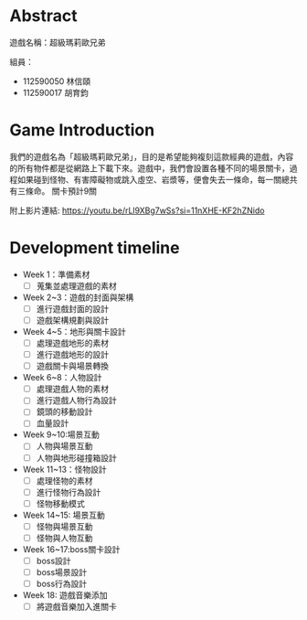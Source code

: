 # Abstract

遊戲名稱：超級瑪莉歐兄弟

組員：
- 112590050 林信頤
- 112590017 胡育鈞

# Game Introduction

我們的遊戲名為「超級瑪莉歐兄弟」，目的是希望能夠複刻這款經典的遊戲，內容的所有物件都是從網路上下載下來。遊戲中，我們會設置各種不同的場景關卡，過程如果碰到怪物、有害障礙物或跳入虛空、岩漿等，便會失去一條命，每一關總共有三條命。
關卡預計9關

附上影片連結:
https://youtu.be/rLl9XBg7wSs?si=11nXHE-KF2hZNido
# Development timeline

- Week 1：準備素材
  - [ ] 蒐集並處理遊戲的素材
- Week 2~3：遊戲的封面與架構
  - [ ] 進行遊戲封面的設計
  - [ ] 遊戲架構規劃與設計 
- Week 4~5：地形與關卡設計
  - [ ] 處理遊戲地形的素材
  - [ ] 進行遊戲地形的設計
  - [ ] 遊戲關卡與場景轉換
- Week 6~8：人物設計
  - [ ] 處理遊戲人物的素材
  - [ ] 進行遊戲人物行為設計
  - [ ] 鏡頭的移動設計
  - [ ] 血量設計
- Week 9~10:場景互動
  - [ ] 人物與場景互動
  - [ ] 人物與地形碰撞箱設計
- Week 11~13：怪物設計
  - [ ] 處理怪物的素材
  - [ ] 進行怪物行為設計
  - [ ] 怪物移動模式
- Week 14~15: 場景互動
  - [ ] 怪物與場景互動
  - [ ] 怪物與人物互動
- Week 16~17:boss關卡設計
  - [ ] boss設計
  - [ ] boss場景設計
  - [ ] boss行為設計
- Week 18: 遊戲音樂添加
  - [ ] 將遊戲音樂加入進關卡